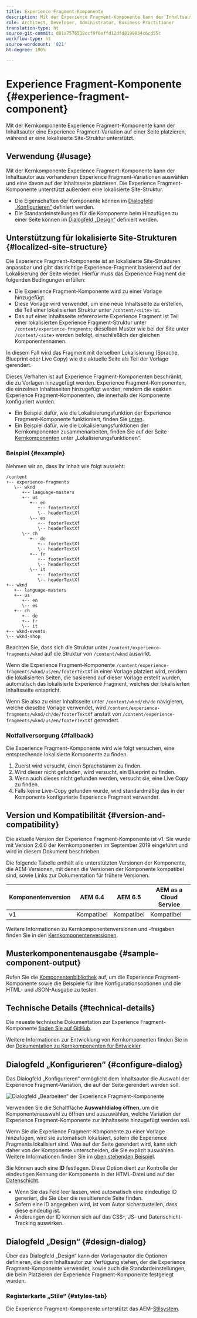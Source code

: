 ```yaml
---
title: Experience Fragment-Komponente
description: Mit der Experience Fragment-Komponente kann der Inhaltsautor einer Seite eine Experience Fragment-Variation hinzufügen.
role: Architect, Developer, Administrator, Business Practitioner
translation-type: ht
source-git-commit: d01a7576518ccf9f0effd12dfd8198854c6cd55c
workflow-type: ht
source-wordcount: '821'
ht-degree: 100%

---
```



# Experience Fragment-Komponente {#experience-fragment-component}

Mit der Kernkomponente Experience Fragment-Komponente kann der Inhaltsautor eine Experience Fragment-Variation auf einer Seite platzieren, während er eine lokalisierte Site-Struktur unterstützt.

## Verwendung {#usage}

Mit der Kernkomponente Experience Fragment-Komponente kann der Inhaltsautor aus vorhandenen Experience Fragment-Variationen auswählen und eine davon auf der Inhaltsseite platzieren. Die Experience Fragment-Komponente unterstützt außerdem eine lokalisierte Site-Struktur.

* Die Eigenschaften der Komponente können im [Dialogfeld „Konfigurieren“](#configure-dialog) definiert werden.
* Die Standardeinstellungen für die Komponente beim Hinzufügen zu einer Seite können im [Dialogfeld „Design“](#design-dialog) definiert werden.

## Unterstützung für lokalisierte Site-Strukturen {#localized-site-structure}

Die Experience Fragment-Komponente ist an lokalisierte Site-Strukturen anpassbar und gibt das richtige Experience-Fragment basierend auf der Lokalisierung der Seite wieder. Hierfür muss das Experience Fragment die folgenden Bedingungen erfüllen:

* Die Experience Fragment-Komponente wird zu einer Vorlage hinzugefügt.
* Diese Vorlage wird verwendet, um eine neue Inhaltsseite zu erstellen, die Teil einer lokalisierten Struktur unter `/content/<site>` ist.
* Das auf einer Inhaltsseite referenzierte Experience Fragment ist Teil einer lokalisierten Experience Fragment-Struktur unter `/content/experience-fragments`; dieselben Muster wie bei der Site unter `/content/<site>` werden befolgt, einschließlich der gleichen Komponentennamen.

In diesem Fall wird das Fragment mit derselben Lokalisierung (Sprache, Blueprint oder Live Copy) wie die aktuelle Seite als Teil der Vorlage gerendert.

Dieses Verhalten ist auf Experience Fragment-Komponenten beschränkt, die zu Vorlagen hinzugefügt werden. Experience Fragment-Komponenten, die einzelnen Inhaltsseiten hinzugefügt werden, rendern die exakten Experience Fragment-Komponenten, die innerhalb der Komponente konfiguriert wurden.

* Ein Beispiel dafür, wie die Lokalisierungsfunktion der Experience Fragment-Komponente funktioniert, finden Sie [unten](#example).
* Ein Beispiel dafür, wie die Lokalisierungsfunktionen der Kernkomponenten zusammenarbeiten, finden Sie auf der Seite [Kernkomponenten](/help/get-started/localization.md) unter „Lokalisierungsfunktionen“.

### Beispiel {#example}

Nehmen wir an, dass Ihr Inhalt wie folgt aussieht:

```
/content
+-- experience-fragments
   \-- wknd
      +-- language-masters
      +-- us
         +-- en
            +-- footerTextXf
            \-- headerTextXf
         \-- es
            +-- footerTextXf
            \-- headerTextXf
      \-- ch
         +-- de
            +-- footerTextXf
            \-- headerTextXf
         +-- fr
            +-- footerTextXf
            \-- headerTextXf
         \-- it
            +-- footerTextXf
            \-- headerTextXf
+-- wknd
   +-- language-masters
   +-- us
      +-- en
      \-- es
   +-- ch
      +-- de
      +-- fr
      \-- it
+-- wknd-events
\-- wknd-shop
```

Beachten Sie, dass sich die Struktur unter `/content/experience-fragments/wknd` auf die Struktur von `/content/wknd` auswirkt.

Wenn die Experience Fragment-Komponente `/content/experience-fragments/wknd/us/en/footerTextXf` in einer Vorlage platziert wird, rendern die lokalisierten Seiten, die basierend auf dieser Vorlage erstellt wurden, automatisch das lokalisierte Experience Fragment, welches der lokalisierten Inhaltsseite entspricht.

Wenn Sie also zu einer Inhaltsseite unter `/content/wknd/ch/de` navigieren, welche dieselbe Vorlage verwendet, wird `/content/experience-fragments/wknd/ch/de/footerTextXf` anstatt von `/content/experience-fragments/wknd/us/en/footerTextXf` gerendert.

### Notfallversorgung {#fallback}

Die Experience Fragment-Komponente wird wie folgt versuchen, eine entsprechende lokalisierte Komponente zu finden.

1. Zuerst wird versucht, einen Sprachstamm zu finden.
1. Wird dieser nicht gefunden, wird versucht, ein Blueprint zu finden.
1. Wenn auch dieses nicht gefunden werden, versucht sie, eine Live Copy zu finden.
1. Falls keine Live-Copy gefunden wurde, wird standardmäßig das in der Komponente konfigurierte Experience Fragment verwendet.

## Version und Kompatibilität {#version-and-compatibility}

Die aktuelle Version der Experience Fragment-Komponente ist v1. Sie wurde mit Version 2.6.0 der Kernkomponenten im September 2019 eingeführt und wird in diesem Dokument beschrieben.

Die folgende Tabelle enthält alle unterstützten Versionen der Komponente, die AEM-Versionen, mit denen die Versionen der Komponente kompatibel sind, sowie Links zur Dokumentation für frühere Versionen.

| Komponentenversion | AEM 6.4 | AEM 6.5 | AEM as a Cloud Service |
|--- |--- |---|---|
| v1 | Kompatibel | Kompatibel | Kompatibel |

Weitere Informationen zu Kernkomponentenversionen und -freigaben finden Sie in den [Kernkomponentenversionen](/help/versions.md).

## Musterkomponentenausgabe {#sample-component-output}

Rufen Sie die [Komponentenbibliothek](https://adobe.com/go/aem_cmp_library_xf) auf, um die Experience Fragment-Komponente sowie die Beispiele für ihre Konfigurationsoptionen und die HTML- und JSON-Ausgabe zu testen.

## Technische Details {#technical-details}

Die neueste technische Dokumentation zur Experience Fragment-Komponente [finden Sie auf GitHub](https://adobe.com/go/aem_cmp_tech_xf_v1_de).

Weitere Informationen zur Entwicklung von Kernkomponenten finden Sie in der [Dokumentation zu Kernkomponenten für Entwickler](/help/developing/overview.md).

## Dialogfeld „Konfigurieren“ {#configure-dialog}

Das Dialogfeld „Konfigurieren“ ermöglicht dem Inhaltsautor die Auswahl der Experience Fragment-Variation, die auf der Seite gerendert werden soll.

![Dialogfeld „Bearbeiten“ der Experience Fragment-Komponente](/help/assets/experience-fragment-edit.png)

Verwenden Sie die Schaltfläche **Auswahldialog öffnen**, um die Komponentenauswahl zu öffnen und auszuwählen, welche Variation der Experience Fragment-Komponente zur Inhaltsseite hinzugefügt werden soll.

Wenn Sie die Experience Fragment-Komponente zu einer Vorlage hinzufügen, wird sie automatisch lokalisiert, sofern die Experience Fragments lokalisiert sind. Was auf der Seite gerendert wird, kann sich daher von der Komponente unterscheiden, die Sie explizit auswählen. Weitere Informationen finden Sie im [oben stehenden Beispiel](#example).

Sie können auch eine **ID** festlegen. Diese Option dient zur Kontrolle der eindeutigen Kennung der Komponente in der HTML-Datei und auf der [Datenschicht](/help/developing/data-layer/overview.md).

* Wenn Sie das Feld leer lassen, wird automatisch eine eindeutige ID generiert, die Sie über die resultierende Seite finden.
* Sofern eine ID angegeben wird, ist vom Autor sicherzustellen, dass diese eindeutig ist.
* Änderungen der ID können sich auf das CSS-, JS- und Datenschicht-Tracking auswirken.

## Dialogfeld „Design“ {#design-dialog}

Über das Dialogfeld „Design“ kann der Vorlagenautor die Optionen definieren, die dem Inhaltsautor zur Verfügung stehen, der die Experience Fragment-Komponente verwendet, sowie auch die Standardeinstellungen, die beim Platzieren der Experience Fragment-Komponente festgelegt wurden.

### Registerkarte „Stile“ {#styles-tab}

Die Experience Fragment-Komponente unterstützt das AEM-[Stilsystem](/help/get-started/authoring.md#component-styling).
